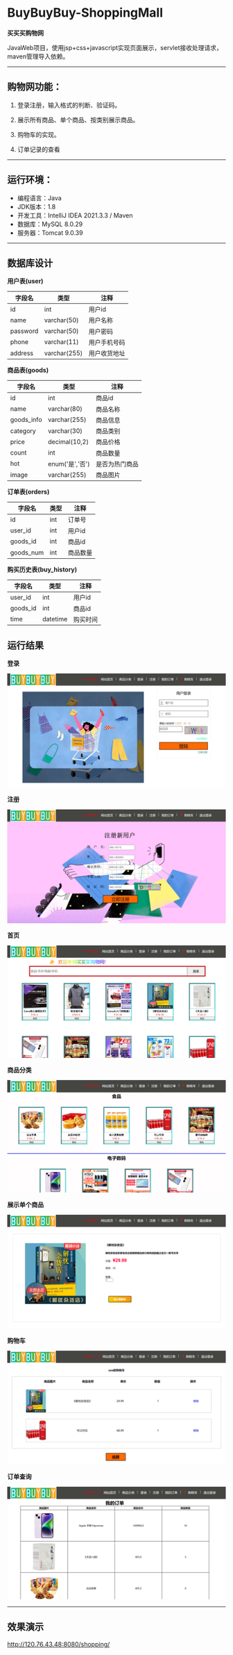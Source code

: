 # BuyBuyBuy-ShoppingMall

**买买买购物网**

JavaWeb项目，使用jsp+css+javascript实现页面展示，servlet接收处理请求，maven管理导入依赖。

---

## 购物网功能：

1. 登录注册，输入格式的判断、验证码。

2. 展示所有商品、单个商品、按类别展示商品。

3. 购物车的实现。

4. 订单记录的查看

---

## **运行环境**：

- 编程语言：Java
- JDK版本：1.8
- 开发工具：IntelliJ IDEA 2021.3.3 / Maven
- 数据库：MySQL 8.0.29
- 服务器：Tomcat 9.0.39

---

## 数据库设计

**用户表(user)**

| 字段名   | 类型         | 注释         |
| -------- | ------------ | ----------- |
| id       | int          | 用户id       |
| name     | varchar(50) | 用户名称     |
| password | varchar(50) | 用户密码     |
| phone    | varchar(11)  | 用户手机号码 |
| address  | varchar(255) | 用户收货地址 |

**商品表(goods)**


| 字段名 | 类型 | 注释 |
| ------ | ---- | ---- |
| id   | int  | 商品id |
| name | varchar(80) | 商品名称 |
| goods_info | varchar(255) | 商品信息 |
| category | varchar(30) | 商品类别 |
| price | decimal(10,2) | 商品价格 |
| count | int  | 商品数量 |
| hot  | enum('是','否') | 是否为热门商品 |
| image | varchar(255) | 商品图片 |

**订单表(orders)**

| 字段名    | 类型   | 注释         |
|-----------|--------|--------------|
| id        | int    | 订单号       |
| user_id   | int    | 用户id       |
| goods_id  | int    | 商品id       |
| goods_num | int    | 商品数量     |

**购买历史表(buy_history)**

| 字段名    | 类型     | 注释         |
|-----------|----------|--------------|
| user_id   | int      | 用户id       |
| goods_id  | int      | 商品id       |
| time      | datetime | 购买时间     |

## 运行结果

**登录**

![](images/login.png)

**注册**

![](images/register.png)

**首页**

![](images/index.png)

**商品分类**

![](images/category.png)

**展示单个商品**

![](images/onegoods.png)

**购物车**

![](images/cart.png)

**订单查询**

![](images/order.png)

---

## 效果演示

http://120.76.43.48:8080/shopping/
